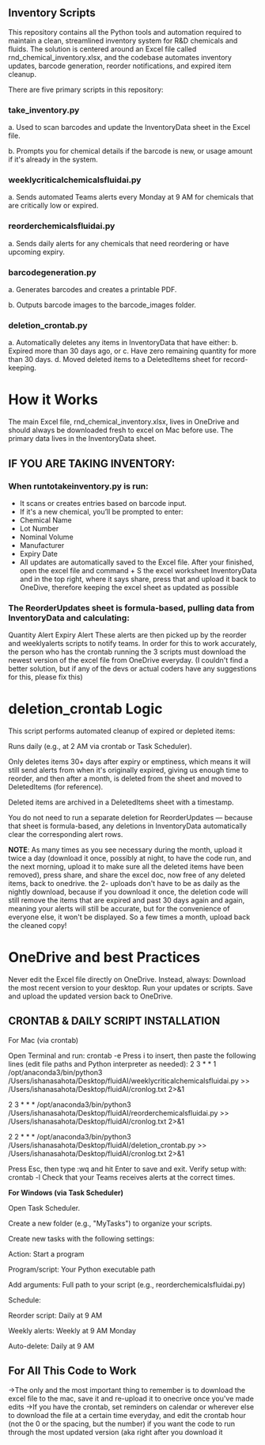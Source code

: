 ## **Inventory Scripts**
This repository contains all the Python tools and automation required to maintain a clean, streamlined inventory system for R&D chemicals and fluids. The solution is centered around an Excel file called rnd_chemical_inventory.xlsx, and the codebase automates inventory updates, barcode generation, reorder notifications, and expired item cleanup.

There are five primary scripts in this repository:
### **take_inventory.py**

a. Used to scan barcodes and update the InventoryData sheet in the Excel file.


b. Prompts you for chemical details if the barcode is new, or usage amount if it's already in the system.


### **weeklycriticalchemicalsfluidai.py**

a. Sends automated Teams alerts every Monday at 9 AM for chemicals that are critically low or expired.


### **reorderchemicalsfluidai.py**
a. Sends daily alerts for any chemicals that need reordering or have upcoming expiry.


### **barcodegeneration.py**

a. Generates barcodes and creates a printable PDF.

b. Outputs barcode images to the barcode_images folder.


### **deletion_crontab.py**

a. Automatically deletes any items in InventoryData that have either:
b. Expired more than 30 days ago, or
c. Have zero remaining quantity for more than 30 days.
d. Moved deleted items to a DeletedItems sheet for record-keeping.


# How it Works
The main Excel file, rnd_chemical_inventory.xlsx, lives in OneDrive and should always be downloaded fresh to excel on Mac before use.
The primary data lives in the InventoryData sheet.

## **IF YOU ARE TAKING INVENTORY:**

### When runtotakeinventory.py is run:
* It scans or creates entries based on barcode input.
* If it's a new chemical, you’ll be prompted to enter:
* Chemical Name
* Lot Number
* Nominal Volume
* Manufacturer
* Expiry Date
* All updates are automatically saved to the Excel file. After your finished, open the excel file and command + S the excel worksheet InventoryData and in the top right, where it says share, press that and upload it back to OneDive, therefore keeping the excel sheet as updated as possible


### The ReorderUpdates sheet is formula-based, pulling data from InventoryData and calculating:
Quantity Alert
Expiry Alert
These alerts are then picked up by the reorder and weeklyalerts scripts to notify teams.
In order for this to work accurately, the person who has the crontab running the 3 scripts must download the newest version of the excel file from OneDrive everyday. (I couldn't find a better solution, but if any of the devs or actual coders have any suggestions for this, please fix this)

# **deletion_crontab Logic**


This script performs automated cleanup of expired or depleted items:


Runs daily (e.g., at 2 AM via crontab or Task Scheduler).


Only deletes items 30+ days after expiry or emptiness, which means it will still send alerts from when it's originally expired, giving us enough time to reorder, and then after a month, is deleted from the sheet and moved to DeletedItems (for reference).


Deleted items are archived in a DeletedItems sheet with a timestamp.


You do not need to run a separate deletion for ReorderUpdates — because that sheet is formula-based, any deletions in InventoryData automatically clear the corresponding alert rows.


**NOTE**:   As many times as you see necessary during the month, upload it twice a day (download it once, possibly at night, to have the code run, and the next morning, upload it to make sure all the deleted items have been removed), press share, and share the excel doc, now free of any deleted items, back to onedrive. the 2- uploads don't have to be as daily as the nightly download, because if you download it once, the deletion code will still remove the items that are expired and past 30 days again and again, meaning your alerts will still be accurate, but for the convenience of everyone else, it won't be displayed. So a few times a month, upload back the cleaned copy!


# OneDrive and best Practices
Never edit the Excel file directly on OneDrive.
Instead, always:
Download the most recent version to your desktop.
Run your updates or scripts.
Save and upload the updated version back to OneDrive.

## CRONTAB & DAILY SCRIPT INSTALLATION
For Mac (via crontab)


Open Terminal and run: crontab -e
Press i to insert, then paste the following lines (edit file paths and Python interpreter as needed):
2 3 * * 1 /opt/anaconda3/bin/python3 /Users/ishanasahota/Desktop/fluidAI/weeklycriticalchemicalsfluidai.py >> /Users/ishanasahota/Desktop/fluidAI/cronlog.txt 2>&1


2 3 * * * /opt/anaconda3/bin/python3 /Users/ishanasahota/Desktop/fluidAI/reorderchemicalsfluidai.py >> /Users/ishanasahota/Desktop/fluidAI/cronlog.txt 2>&1


2 2 * * * /opt/anaconda3/bin/python3 /Users/ishanasahota/Desktop/fluidAI/deletion_crontab.py >> /Users/ishanasahota/Desktop/fluidAI/cronlog.txt 2>&1


Press Esc, then type :wq and hit Enter to save and exit.
Verify setup with: crontab -l
Check that your Teams receives alerts at the correct times.


**For Windows (via Task Scheduler)**

Open Task Scheduler.

Create a new folder (e.g., "MyTasks") to organize your scripts.

Create new tasks with the following settings:

Action: Start a program

Program/script: Your Python executable path

Add arguments: Full path to your script (e.g., reorderchemicalsfluidai.py)

Schedule:

Reorder script: Daily at 9 AM

Weekly alerts: Weekly at 9 AM Monday

Auto-delete: Daily at 9 AM


## **For All This Code to Work**
->The only and the most important thing to remember is to download the excel file to the mac, save it and re-upload it to onecrive once you've made edits
->If you have the crontab, set reminders on calendar or wherever else to download the file at a certain time everyday, and edit the crontab hour (not the 0 or the spacing, but the number) if you want the code to run through the most updated version (aka right after you download it


